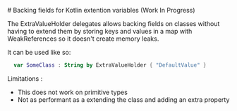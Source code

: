 # Backing fields for Kotlin extention variables (Work In Progress)

The ExtraValueHolder delegates allows backing fields on classes without having to extend them by storing keys and values in a map with WeakReferences so it doesn't create memory leaks.

It can be used like so:
```Kotlin
  var SomeClass : String by ExtraValueHolder { "DefaultValue" }
```


Limitations :

- This does not work on primitive types 
-  Not as performant as a extending the class and adding an extra property